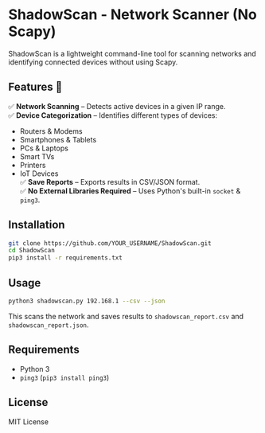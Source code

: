# ShadowScan - Network Scanner (No Scapy)

ShadowScan is a lightweight command-line tool for scanning networks and identifying connected devices without using Scapy.

## Features 🚀
✅ **Network Scanning** – Detects active devices in a given IP range.  
✅ **Device Categorization** – Identifies different types of devices:  
   - Routers & Modems  
   - Smartphones & Tablets  
   - PCs & Laptops  
   - Smart TVs  
   - Printers  
   - IoT Devices  
✅ **Save Reports** – Exports results in CSV/JSON format.  
✅ **No External Libraries Required** – Uses Python's built-in `socket` & `ping3`.  

## Installation
```bash
git clone https://github.com/YOUR_USERNAME/ShadowScan.git
cd ShadowScan
pip3 install -r requirements.txt
```

## Usage
```bash
python3 shadowscan.py 192.168.1 --csv --json
```
This scans the network and saves results to `shadowscan_report.csv` and `shadowscan_report.json`.

## Requirements
- Python 3  
- `ping3` (`pip3 install ping3`)

## License
MIT License
